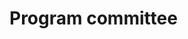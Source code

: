 # Program committee

<!-- LIST OF PC -->
<!-- The list of the organizers is built using the CSV file [pc.csv] -->

